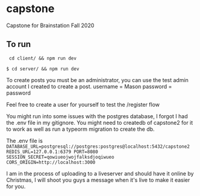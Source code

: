 # capstone
Capstone for Brainstation Fall 2020

To run
------
` cd client/ && npm run dev`

`$ cd server/ && npm run dev`

To create posts you must be an administrator, you can use the test admin account I created to create a post. 
username = Mason
password = password

Feel free to create a user for yourself to test the /register flow

You might run into some issues with the postgres database, I forgot I had the  .env file in my gitignore.
You might need to createdb of capstone2 for it to work as well as run a typeorm migration to create the db.

The .env file is 
`
DATABASE_URL=postgresql://postgres:postgres@localhost:5432/capstone2
REDIS_URL=127.0.0.1:6379
PORT=8080
SESSION_SECRET=qowiueojwojfalksdjoqiwueo
CORS_ORIGIN=http://localhost:3000
`

I am in the process of uploading to a liveserver and should have it online by Christmas, I will shoot you guys a message when it's live to make it easier for you. 
